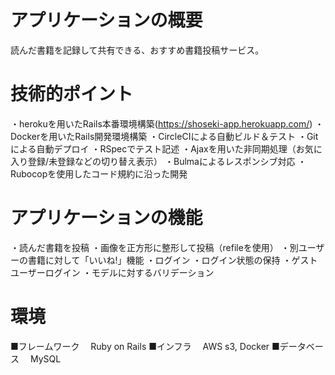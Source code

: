 # アプリケーションの概要
読んだ書籍を記録して共有できる、おすすめ書籍投稿サービス。

# 技術的ポイント
・herokuを用いたRails本番環境構築(https://shoseki-app.herokuapp.com/)
・Dockerを用いたRails開発環境構築
・CircleCIによる自動ビルド＆テスト
・Gitによる自動デプロイ
・RSpecでテスト記述
・Ajaxを用いた非同期処理（お気に入り登録/未登録などの切り替え表示）
・Bulmaによるレスポンシブ対応
・Rubocopを使用したコード規約に沿った開発

# アプリケーションの機能
・読んだ書籍を投稿
・画像を正方形に整形して投稿（refileを使用）
・別ユーザーの書籍に対して「いいね!」機能
・ログイン
・ログイン状態の保持
・ゲストユーザーログイン
・モデルに対するバリデーション

# 環境
■フレームワーク
　Ruby on Rails
■インフラ
　AWS s3, Docker
■データベース
　MySQL